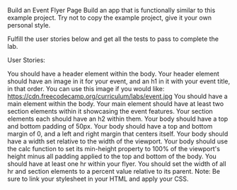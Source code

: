 Build an Event Flyer Page
Build an app that is functionally similar to this example project. Try not to copy the example project, give it your own personal style.

Fulfill the user stories below and get all the tests to pass to complete the lab.

User Stories:

You should have a header element within the body.
Your header element should have an image in it for your event, and an h1 in it with your event title, in that order. You can use this image if you would like: https://cdn.freecodecamp.org/curriculum/labs/event.jpg
You should have a main element within the body.
Your main element should have at least two section elements within it showcasing the event features.
Your section elements each should have an h2 within them.
Your body should have a top and bottom padding of 50px.
Your body should have a top and bottom margin of 0, and a left and right margin that centers itself.
Your body should have a width set relative to the width of the viewport.
Your body should use the calc function to set its min-height property to 100% of the viewport's height minus all padding applied to the top and bottom of the body.
You should have at least one hr within your flyer.
You should set the width of all hr and section elements to a percent value relative to its parent.
Note: Be sure to link your stylesheet in your HTML and apply your CSS.
